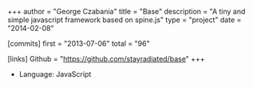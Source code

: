 +++
author = "George Czabania"
title = "Base"
description = "A tiny and simple javascript framework based on spine.js"
type = "project"
date = "2014-02-08"

[commits]
    first = "2013-07-06"
    total = "96"

[links]
    Github = "https://github.com/stayradiated/base"
+++

- Language: JavaScript
